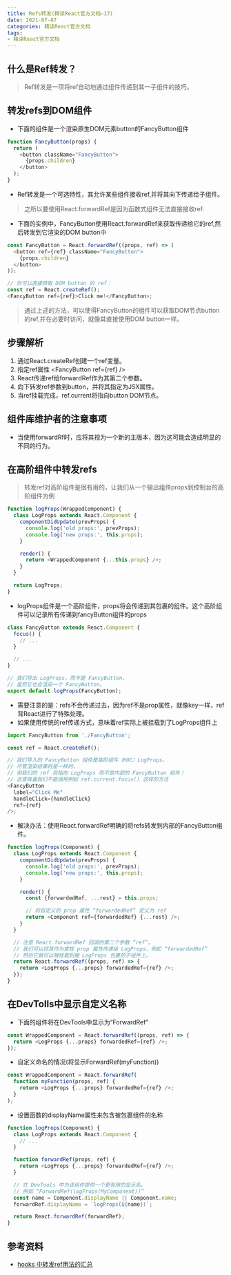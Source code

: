 ```yaml
---
title: Refs转发(精读React官方文档—17)
date: 2021-07-07
categories: 精读React官方文档
tags: 
- 精读React官方文档
---
```

## 什么是Ref转发？
>Ref转发是一项将ref自动地通过组件传递到其一子组件的技巧。

## 转发refs到DOM组件
* 下面的组件是一个渲染原生DOM元素button的FancyButton组件
```js
function FancyButton(props) {
  return (
    <button className="FancyButton">
      {props.children}
    </button>
  );
}
```
* Ref转发是一个可选特性，其允许某些组件接收ref,并将其向下传递给子组件。
>之所以要使用React.forwardRef是因为函数式组件无法直接接收ref.

* 下面的实例中，FancyButton使用React.forwardRef来获取传递给它的ref,然后转发到它渲染的DOM button中
```js
const FancyButton = React.forwardRef((props, ref) => (
  <button ref={ref} className="FancyButton">
    {props.children}
  </button>
));

// 你可以直接获取 DOM button 的 ref：
const ref = React.createRef();
<FancyButton ref={ref}>Click me!</FancyButton>;
```
>通过上述的方法，可以使得FancyButton的组件可以获取DOM节点button的ref,并在必要时访问，就像其直接使用DOM button一样。

## 步骤解析
1. 通过React.createRef创建一个ref变量。
2. 指定ref属性 \<FancyButton ref={ref} />
3. React传递ref给forwardRef作为其第二个参数。
4. 向下转发ref参数到button，并将其指定为JSX属性。
5. 当ref挂载完成，ref.current将指向button DOM节点。

## 组件库维护者的注意事项
* 当使用forwardRf时，应将其视为一个新的主版本，因为这可能会造成明显的不同的行为。

## 在高阶组件中转发refs
>转发ref对高阶组件是很有用的，让我们从一个输出组件props到控制台的高阶组件为例
```js
function logProps(WrappedComponent) {
  class LogProps extends React.Component {
    componentDidUpdate(prevProps) {
      console.log('old props:', prevProps);
      console.log('new props:', this.props);
    }

    render() {
      return <WrappedComponent {...this.props} />;
    }
  }

  return LogProps;
}
```
* logProps组件是一个高阶组件，props将会传递到其包裹的组件。这个高阶组件可以记录所有传递到fancyButton组件的props
```js
class FancyButton extends React.Component {
  focus() {
    // ...
  }

  // ...
}

// 我们导出 LogProps，而不是 FancyButton。
// 虽然它也会渲染一个 FancyButton。
export default logProps(FancyButton);
```
* 需要注意的是：refs不会传递过去，因为ref不是prop属性，就像key一样，ref背React进行了特殊处理。
* 如果使用传统的ref传递方式，意味着ref实际上被挂载到了LogProps组件上
```js
import FancyButton from './FancyButton';

const ref = React.createRef();

// 我们导入的 FancyButton 组件是高阶组件（HOC）LogProps。
// 尽管渲染结果将是一样的，
// 但我们的 ref 将指向 LogProps 而不是内部的 FancyButton 组件！
// 这意味着我们不能调用例如 ref.current.focus() 这样的方法
<FancyButton
  label="Click Me"
  handleClick={handleClick}
  ref={ref}
/>;
```
* 解决办法：使用React.forwardRef明确的将refs转发到内部的FancyButton组件。
```js
function logProps(Component) {
  class LogProps extends React.Component {
    componentDidUpdate(prevProps) {
      console.log('old props:', prevProps);
      console.log('new props:', this.props);
    }

    render() {
      const {forwardedRef, ...rest} = this.props;

      // 将自定义的 prop 属性 “forwardedRef” 定义为 ref
      return <Component ref={forwardedRef} {...rest} />;
    }
  }

  // 注意 React.forwardRef 回调的第二个参数 “ref”。
  // 我们可以将其作为常规 prop 属性传递给 LogProps，例如 “forwardedRef”
  // 然后它就可以被挂载到被 LogProps 包裹的子组件上。
  return React.forwardRef((props, ref) => {
    return <LogProps {...props} forwardedRef={ref} />;
  });
}
```
## 在DevTolls中显示自定义名称
* 下面的组件将在DevTools中显示为“ForwardRef”
```js
const WrappedComponent = React.forwardRef((props, ref) => {
  return <LogProps {...props} forwardedRef={ref} />;
});
```
* 自定义命名的情况(将显示ForwardRef(myFunction))
```js
const WrappedComponent = React.forwardRef(
  function myFunction(props, ref) {
    return <LogProps {...props} forwardedRef={ref} />;
  }
);
```
* 设置函数的displayName属性来包含被包裹组件的名称
```js
function logProps(Component) {
  class LogProps extends React.Component {
    // ...
  }

  function forwardRef(props, ref) {
    return <LogProps {...props} forwardedRef={ref} />;
  }

  // 在 DevTools 中为该组件提供一个更有用的显示名。
  // 例如 “ForwardRef(logProps(MyComponent))”
  const name = Component.displayName || Component.name;
  forwardRef.displayName = `logProps(${name})`;

  return React.forwardRef(forwardRef);
}
```

## 参考资料
* [hooks 中转发ref用法的汇总](https://www.bilibili.com/video/BV1mp4y1Y74f?from=search&seid=8910195420967703293)
